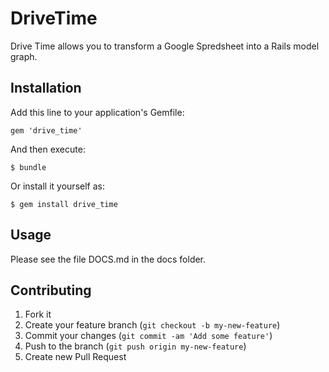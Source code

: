 # DriveTime

Drive Time allows you to transform a Google Spredsheet into a Rails model graph.

## Installation

Add this line to your application's Gemfile:

    gem 'drive_time'

And then execute:

    $ bundle

Or install it yourself as:

    $ gem install drive_time

## Usage

Please see the file DOCS.md in the docs folder.

## Contributing

1. Fork it
2. Create your feature branch (`git checkout -b my-new-feature`)
3. Commit your changes (`git commit -am 'Add some feature'`)
4. Push to the branch (`git push origin my-new-feature`)
5. Create new Pull Request
